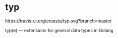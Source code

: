 typ
===

https://travis-ci.org/creasty/typ.svg?branch=master

typ(e) ― extensions for general data types in Golang

